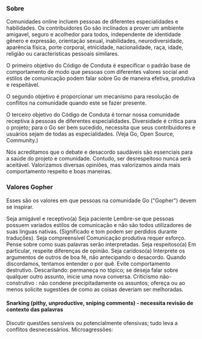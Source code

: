 ### Sobre
Comunidades online incluem pessoas de diferentes especialidades e habilidades. Os contribuidores Go são inclinados a prover um ambiente amigavel, 
seguro e acolhedor para todos, independente de identidade gênero e expressão, orientação sexual, inabilidades, neurodiversidade, aparência física,
porte corporal, etnicidade, nacionalidade, raça, idade, religião ou características pessoais similares.

O primeiro objetivo do Código de Conduta é especificar o padrão base de comportamento de modo que pessoas com diferentes valores social and estilos
de comunicação podem falar sobre Go de maneira efetiva, produtiva e respeitável.

O segundo objetivo é proporcionar um mecanismo para resolução de conflitos na comunidade quando este se fazer presente.

O terceiro objetivo do Código de Conduta é tornar nossa comunidade receptiva à pessoas de diferentes especialidades. Diversidade é crítica para o projeto; 
para o Go ser bem sucedido, necessita que seus contribuidores e usuários sejam de todas as especialidades. (Veja Go, Open Source, Community.)

Nós acreditamos que o debate e desacordo saudáveis são essenciais para a saúde do projeto e comunidade. Contudo, ser desrespeitoso nunca será aceitável. Valorizamos diversas opiniões,
mas valorizamos ainda mais comportamento respeito e boas maneiras.

### Valores Gopher

Esses são os valores em que pessoas na comunidade Go ("Gopher") devem se inspirar.

Seja amigável e receptivo(a)
Seja paciente
Lembre-se que pessoas possuem variados estilos de comunicação e não são todos utilizadores de suas linguas nativas. (Significado e tom podem ser perdidos durante traduções).
Seja compreensível
Comunicação produtiva requer esforço. Pense sobre como suas palavras serão interpretadas.
Seja respeitoso(a)
Em particular, respeite diferenças de opinião.
Seja caridoso(a)
Interprete os argumentos de outros de boa fé, não antecipando o desacordo.
Quando discordamos, tentamos entender o por quê.
Evite comportamento destrutivo.
Descarilando: permaneça no tópico; se deseja falar sobre qualquer outro assunto, inicie uma nova conversa.
Criticismo não-construtivo : não condene precipitadamente os assuntos; ofereça ou ao menos solicite sugestões de como as coisas deveriam ser melhoradas.
#### Snarking (pithy, unproductive, sniping comments) - necessita revisão de contexto das palavras
Discutir questões sensíveis  ou potencialmente ofensivas; tudo leva a conflitos desnecessários.
Microagressões: 

